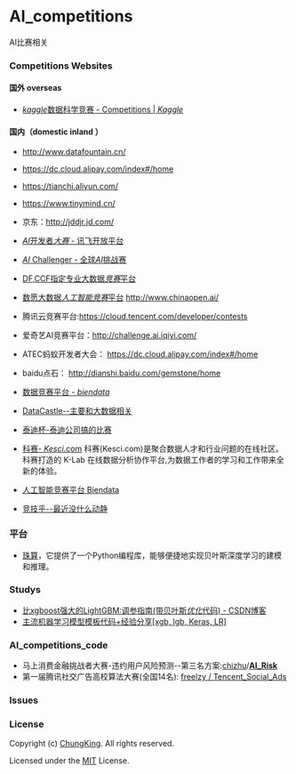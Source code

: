 # AI_competitions
AI比赛相关

### Competitions Websites


#### 国外 overseas

* [*kaggle*数据科学竞赛 - Competitions | *Kaggle*](https://www.kaggle.com/competitions)


#### 国内（domestic inland ）

* http://www.datafountain.cn/
* https://dc.cloud.alipay.com/index#/home
* https://tianchi.aliyun.com/
* https://www.tinymind.cn/
* 京东：http://jddjr.jd.com/

* [*AI*开发者*大赛* - 讯飞开放平台](http://challenge.xfyun.cn/)
* [*AI* Challenger - 全球*AI*挑战赛](https://challenger.ai/)
* [DF,CCF指定专业大数据*竞赛*平台](http://www.datafountain.cn/)
* [数愿大数据*人工智能竞赛*平台](http://www.baidu.com/link?url=2RYTEQqr9ErSZvnf-ilxaDxf6SqrXCupMqXzHXSVVEuVtIzjin_tyZqtONtoeSRV)
http://www.chinaopen.ai/

* 腾讯云竞赛平台:https://cloud.tencent.com/developer/contests

* 爱奇艺AI竞赛平台：http://challenge.ai.iqiyi.com/

* ATEC蚂蚁开发者大会： https://dc.cloud.alipay.com/index#/home

* baidu点石： http://dianshi.baidu.com/gemstone/home

* [数据竞赛平台 - *biendata*](https://www.biendata.com/)

* [DataCastle--主要和大数据相关](http://www.pkbigdata.com/)

* [泰迪杯-泰迪公司搞的比赛](http://www.tipdm.org/bdrace/jingsa/)

* [科赛- *Kesci*.com](https://www.kesci.com/)
科赛(Kesci.com)是聚合数据人才和行业问题的在线社区。科赛打造的 K-Lab 在线数据分析协作平台,为数据工作者的学习和工作带来全新的体验。
* [
人工智能竞赛平台 Biendata](https://www.biendata.com/)

* [竞技乎--最近没什么动静](http://www.jinji.hu/)
### 平台

* [珠算](http://zhusuan.readthedocs.io)，它提供了一个Python编程库，能够便捷地实现贝叶斯深度学习的建模和推理。

### Studys

* [比xgboost强大的LightGBM:调参指南(带贝叶斯*优化*代码) - CSDN博客](https://blog.csdn.net/meyh0x5vDTk48P2/article/details/79876825)
* [主流机器学习模型模板代码+经验分享[xgb, lgb, Keras, LR]](https://blog.csdn.net/leyounger/article/details/78667538)


###  AI_competitions_code

* 马上消费金融挑战者大赛-违约用户风险预测--第三名方案:[chizhu](https://github.com/chizhu)/**[AI_Risk](https://github.com/chizhu/AI_Risk)**
* 第一届腾讯社交广告高校算法大赛(全国14名): [freelzy / Tencent_Social_Ads](https://github.com/freelzy/Tencent_Social_Ads)



### Issues


### License

Copyright (c) [ChungKing](https://github.com/HuangCongQing/AI_competitions). All rights reserved.

Licensed under the [MIT](./LICENSE) License.

